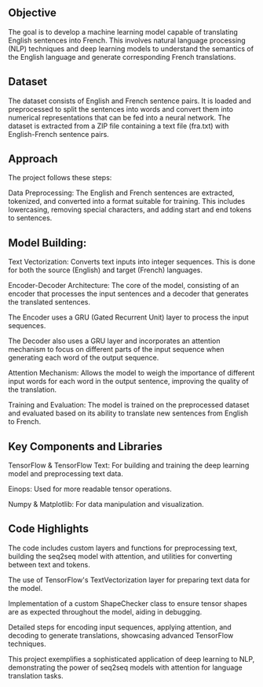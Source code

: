 ## Objective

The goal is to develop a machine learning model capable of translating English sentences into French. This involves natural language processing (NLP) techniques and deep learning models to understand the semantics of the English language and generate corresponding French translations.

## Dataset

The dataset consists of English and French sentence pairs. It is loaded and preprocessed to split the sentences into words and convert them into numerical representations that can be fed into a neural network. The dataset is extracted from a ZIP file containing a text file (fra.txt) with English-French sentence pairs.

## Approach

The project follows these steps:

Data Preprocessing: The English and French sentences are extracted, tokenized, and converted into a format suitable for training. This includes lowercasing, removing special characters, and adding start and end tokens to sentences.

## Model Building:

Text Vectorization: Converts text inputs into integer sequences. This is done for both the source (English) and target (French) languages.

Encoder-Decoder Architecture: The core of the model, consisting of an encoder that processes the input sentences and a decoder that generates the translated sentences.

The Encoder uses a GRU (Gated Recurrent Unit) layer to process the input sequences.

The Decoder also uses a GRU layer and incorporates an attention mechanism to focus on different parts of the input sequence when generating each word of the output sequence.

Attention Mechanism: Allows the model to weigh the importance of different input words for each word in the output sentence, improving the quality of the translation.

Training and Evaluation: The model is trained on the preprocessed dataset and evaluated based on its ability to translate new sentences from English to French.

## Key Components and Libraries

TensorFlow & TensorFlow Text: For building and training the deep learning model and preprocessing text data.

Einops: Used for more readable tensor operations.

Numpy & Matplotlib: For data manipulation and visualization.

## Code Highlights

The code includes custom layers and functions for preprocessing text, building the seq2seq model with attention, and utilities for converting between text and tokens.

The use of TensorFlow's TextVectorization layer for preparing text data for the model.

Implementation of a custom ShapeChecker class to ensure tensor shapes are as expected throughout the model, aiding in debugging.

Detailed steps for encoding input sequences, applying attention, and decoding to generate translations, showcasing advanced TensorFlow techniques.

This project exemplifies a sophisticated application of deep learning to NLP, demonstrating the power of seq2seq models with attention for language translation tasks.

